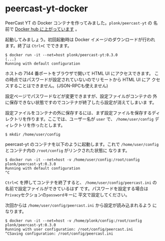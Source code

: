 # peercast-yt-docker

PeerCast YT の Docker コンテナを作ってみました。`plonk/peercast-yt` の
名前で
[Docker hub に上がっています](https://hub.docker.com/r/plonk/peercast-yt/)
。

起動してみましょう。初回起動時は Docker イメージのダウンロードが行われ
ます。終了は `Ctrl+C` でできます。

    $ docker run -it --net=host plonk/peercast-yt:0.3.0
    (...)
    Running with default configuration

ホストの 7144 番ポートをブラウザで開いて HTML UI にアクセスできます。
この時点ではパスワードが設定されていないのでリモートから HTML UI にア
クセスすることはできません。(JSON-RPCも使えません)

設定ページでパスワードなどが変更できますが、設定ファイルがコンテナの
外に保存できない状態ですのでコンテナが終了したら設定が消えてしまいま
す。

設定ファイルをコンテナの外に保存するには、まず設定ファイルを保存するディ
レクトリを作ります。ここでは、ユーザー名が `user` で、
`/home/user/config` ディレクトリを作ったとします。

    $ mkdir /home/user/config

peercast-yt のコンテナを以下のように起動します。これで
`/home/user/config` とコンテナ内の `/root/config` がリンクされた状態に
なります。

    $ docker run -it --net=host -v /home/user/config:/root/config plonk/peercast-yt:0.3.0
    Running with default configuration
    ^C

`Ctrl+C` を押してコンテナを終了すると、
`/home/user/config/peercast.ini` の名前で設定ファイルができているはず
です。パスワードを設定する場合は`Privacy`セクションの`password`キーに
平文で設定してください。

次回からは `/home/user/config/peercast.ini` から設定が読み込まれるよう
になります。

    $ docker run -it --net=host -v /home/plonk/config:/root/config plonk/peercast-yt:0.3.0
    Running with user configuration: /root/config/peercast.ini
    ^CSaving configuration: /root/config/peercast.ini
